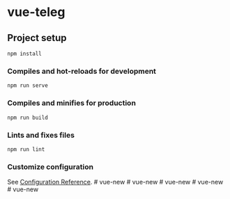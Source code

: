 # vue-teleg

## Project setup
```
npm install
```

### Compiles and hot-reloads for development
```
npm run serve
```

### Compiles and minifies for production
```
npm run build
```

### Lints and fixes files
```
npm run lint
```

### Customize configuration
See [Configuration Reference](https://cli.vuejs.org/config/).
#   v u e - n e w  
 #   v u e - n e w  
 #   v u e - n e w  
 #   v u e - n e w  
 #   v u e - n e w  
 